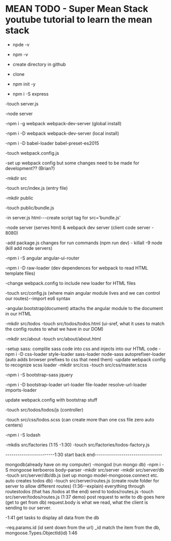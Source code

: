 # MEAN TODO - Super Mean Stack youtube tutorial to learn the mean stack

- npde -v
- npm -v

- create directory in github
- clone

- npm init -y

- npm i -S express

-touch server.js

-node server

-npm i -g webpack webpack-dev-server  (global install)

-npm i -D webpack webpack-dev-server (local install)

-npm i -D babel-loader babel-preset-es2015

-touch webpack.config.js

-set up webpack config but some changes need to be made for development?? (Brian?)

-mkdir src

-touch src/index.js  (entry file)

-mkdir public

-touch public/bundle.js

-in server.js html---create script tag for src='bundle.js'

-node server (serves html) & webpack dev server  (client code server - 8080)

-add package.js changes  for run commands  (npm run dev) - killall -9 node (kill add node servers)

-npm i -S angular angular-ui-router

-npm i -D raw-loader (dev dependences for webpack to read HTML template files)

-change webpack.config to include new loader for HTML files

-touch src/config.js  (where main angular module lives and we can control our routes)--import es6 syntax

-angular.bootstrap(document)  attachs the angular module to the document in our HTML

-mkdir src/todos
-touch src/todos/todos.html  (ui-sref, what it uses to match the config routes to what we have in our  DOM)

-mkdir src/about
-touch src/about/about.html

-setup sass:  complile sass code into css and injects into our HTML code
-npm i -D css-loader style-loader sass-loader node-sass autoprefixer-loader  (auto adds browser prefixes to css that need them)
-update webpack config to recognize scss loader
-mkdir src/css
-touch src/css/master.scss

-npm i -S bootstrap-sass jquery

-npm i -D bootstrap-loader url-loader file-loader resolve-url-loader imports-loader

update webpack.config with bootstrap stuff

-touch src/todos/todos/js (controller)

-touch src/css/todos.scss  (can create more than one css file zero auto centers)

-npm i -S lodash

-mkdis src/factories   (1:15 -1:30)
-touch src/factories/todos-factory.js

------------------------1:30 start back end---------------------------------

mongodb(already have on my computer)
-mongod (run mongo db)
-npm i -S mongoose kerboeros body-parser
-mkdir src/server
-mkdir src/server/db
-touch src/server/db/db.js  (set up mongo model-mongoose.connect etc. auto creates todos db)
-touch src/server/routes.js  (create route folder for server to allow different routes)  (1:36--explain) everything through routestodos (that has /todos at the end) send to todos/routes.js
-touch src/server/todos/routes.js  (1:37 demo)  post request to write to db goes here (get to get from db) request.body is  what we read, what the client is sending to our server.

-1:41 get tasks to display all data from the db

-req.params.id (id sent down from the url) _id match the item from the db, mongoose.Types.ObjectId(id)  1:46









